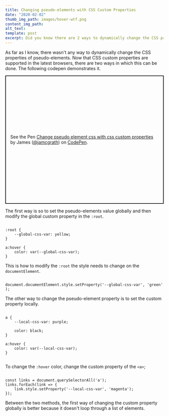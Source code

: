 ```yaml
---
title: Changing pseudo-elements with CSS Custom Properties
date: "2020-02-02"
thumb_img_path: images/hover-wtf.png
content_img_path:
alt_text:
template: post
excerpt: Did you know there are 2 ways to dynamically change the CSS properties of pseudo-elements?
---
```


As far as I know, there wasn't any way to dynamically change the CSS properties of pseudo-elements. Now that CSS custom properties are supported in the latest browsers, there are two ways in which this can be done. The following codepen demonstrates it.

<p class="codepen" data-height="407" data-theme-id="32872" data-default-tab="presult" data-user="jamcgrath" data-slug-hash="dyPELwL" style="height: 407px; box-sizing: border-box; display: flex; align-items: center; justify-content: center; border: 2px solid; margin: 1em 0; padding: 1em;" data-pen-title=" Change pseudo element css with css custom properties">
  <span>See the Pen <a href="https://codepen.io/jamcgrath/pen/dyPELwL">
   Change pseudo element css with css custom properties</a> by James (<a href="https://codepen.io/jamcgrath">@jamcgrath</a>)
  on <a href="https://codepen.io">CodePen</a>.</span>
</p>
<script async src="https://static.codepen.io/assets/embed/ei.js"></script>

The first way is so to set the pseudo-elements value globally and then modify the global custom property in the `:root`.

```

:root {
	--global-css-var: yellow;
}

a:hover {
	color: var(--global-css-var);
}

```

This is how to modify the `:root` the style needs to change on the `documentElement`.

```

document.documentElement.style.setProperty('--global-css-var', 'green' );

```

The other way to change the pseudo-element property is to set the custom property locally.

```

a {
	--local-css-var: purple;

	color: black;
}

a:hover {
	color: var(--local-css-var);
}


```

To change the `:hover` color, change the custom property of the `<a>`;

```

const links = document.querySelectorAll('a');
links.forEach(link => {
	link.style.setProperty('--local-css-var', 'magenta');
});

```

Between the two methods, the first way of changing the custom property globally is better because it doesn't loop through a list of elements.
